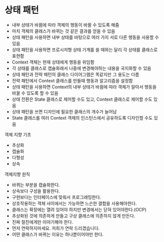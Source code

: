 # 상태 패턴

- 내부 상태가 바뀜에 따라 객체의 행동이 바뀔 수 있도록 해줌
- 마치 객체의 클래스가 바뀌는 것 같은 결과를 얻을 수 있음
- 상태 패턴을 사용하면 내부 상태를 바탕으로 여러 가지 서로 다른 행동을 사용할 수 있음
- 상태 패턴을 사용하면 프로시저형 상태 기계를 쓸 때와는 달리 각 상태를 클래스로 표현함
- Context 객체는 현재 상태에게 행동을 위임함
- 각 상태를 클래스로 캡슐화래서 나중에 변경해야하는 내용을 국지화할 수 있음
- 상태 패턴과 전략 패턴의 클래스 다이어그램은 똑같지만 그 용도는 다름
- 전략 패턴에서 Context 클래스를 만들때 행동과 알고리즘을 설정함
- 상태 패턴을 사용하면 Context의 내부 상태가 바뀜에 따라 객체가 알아서 행동을 바꿀 수 있도록 할 수 있음
- 상태 전환은 State 클래스로 제어할 수도 있고, Context 클래스로 제어할 수도 있음
- 상태 패턴을 쓰면 디자인에 필요한 클래스의 개수가 늘어남
- State 클래스를 여러 Context 객체의 인스턴스에서 공유하도록 디자인할 수도 있음

객체 지향 기초

- 추상화
- 캡슐화
- 다형성
- 상속

객체지향 원칙

- 바뀌는 부분을 캡슐화한다.
- 상속보다 구성을 활용한다.
- 구현보다는 인터페이스에 맞춰서 프로그래밍한다.
- 상호작용하는 객체 사이에서는 가능하면 느슨한 결합을 사용해야한다.
- 클래스는 확장에는 열려 있어야 하지만 변경에서는 닫혀 있어야한다.(OCP)
- 추상화된 것에 의존하게 만들고 구상 클래스에 의존하지 않게 만든다.
- 진짜 절친에게만 이야기해야 한다.
- 먼저 연락하지마세요. 저희가 연락 드리겠습니다.
- 어떤 클래스가 바뀌는 이유는 하나뿐이어야만 한다.

